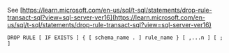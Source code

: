 See [https://learn.microsoft.com/en-us/sql/t-sql/statements/drop-rule-transact-sql?view=sql-server-ver16](https://learn.microsoft.com/en-us/sql/t-sql/statements/drop-rule-transact-sql?view=sql-server-ver16)
```
DROP RULE [ IF EXISTS ] { [ schema_name . ] rule_name } [ ,...n ] [ ; ]
```
